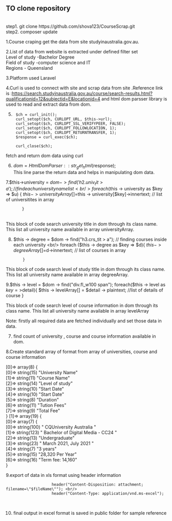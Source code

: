 <h2>TO clone repository</h3> <br/>
 step1. git clone https://github.com/shova123/CourseScrap.git<br/>
 step2. composer update<br/>



1.Course craping get the data from site studyinaustralia.gov.au.<br/>

2.List of data from website is extracted under defined filter set <br/>
    Level of study -Bachelor Degree <br/>
    Field of study -computer science and IT <br/>
    Regions - Queensland  <br/>

3.Platform used Laravel <br/>

4.Curl is used to connect with site and  scrap data from site .Reference link is :https://search.studyinaustralia.gov.au/course/search-results.html?qualificationid=12&subjectid=E&locationid=4 and html dom parsser library is used to read and extract data from dom.
<br/>

5.
        $ch = curl_init();
        curl_setopt($ch, CURLOPT_URL, $this->url);
        curl_setopt($ch, CURLOPT_SSL_VERIFYPEER, FALSE);
        curl_setopt($ch, CURLOPT_FOLLOWLOCATION, 1);
        curl_setopt($ch, CURLOPT_RETURNTRANSFER, 1);
        $response = curl_exec($ch);

        curl_close($ch);

fetch and return dom data using curl <br/>

6. $dom = HtmlDomParser::str_get_html($response);  <br/>
This line parse the return data and helps in manipulating dom data.<br/>

7.$this->university = $dom->find('h2.univ_tit > a');//find each university name list<br/>
           foreach($this -> university as $key =>  $u)
           {
               $this -> universityArray[] =$this -> university[$key]->innertext; // list of universitites in array
                
           } 
<br/>
This block of code search university title in dom through its class name. This list all university name available in array universityArray.<br/>

8. $this -> degree = $dom -> find("h3.crs_tit > a");  // finding courses inside each university <br/>
           foreach ($this -> degree as $key => $d){
               $this -> degreeArray[] =$d->innertext;    // list of courses in array <br/>
                
           }
This block of code search level of study title in dom through its class name. This list all university name available in array degreeArray. <br/>
           
 9.$this -> level = $dom -> find("div.fl_w100 span");
           foreach($this -> level as $key =>$detail){
                $this -> levelArray[] =  $detail -> plaintext; //list of  details of course 
            } <br/>

This block of code search level of course information in dom through its class name. This list all university name available in array levelArray <br/>
 
Note: firstly all required data are fetched individually and set those data in data. <br/>

7. find count of university , course and course information available in dom. <br/>

8.Create standard array of format from  array of universities, course and course information <br/>

[0]=>
  array(8) { <br/>
    [0]=>
    string(15) "University Name" <br/>
    [1]=>
    string(11) "Course Name" <br/>
    [2]=>
    string(14) "Level of study" <br/>
    [3]=>
    string(10) "Start Date" <br/>
    [4]=>
    string(10) "Start Date" <br/>
    [5]=>
    string(8) "Duration" <br/>
    [6]=>
    string(11) "Tution Fees" <br/>
    [7]=>
    string(9) "Total Fee" <br/>
  }
  [1]=>
  array(19) { <br/>
    [0]=>
    array(7) { <br/>
      [0]=>
      string(100) " CQUniversity Australia " <br/>
      [1]=>
      string(123) " Bachelor of Digital Media - CC24 " <br/>
      [2]=>
      string(13) "Undergraduate" <br/>
      [3]=> 
      string(23) " March 2021, July 2021 " <br/>
      [4]=>
      string(7) "3 years" <br/>
      [5]=>
      string(15) "28,320 Per Year" <br/>
      [6]=>
      string(16) "Term fee: 14,160" <br/>
    }

9.export of data in xls format using header information <br/>

                        header("Content-Disposition: attachment; filename=\"$fileName\""); <br/>
                        header("Content-Type: application/vnd.ms-excel");
 <br/>

10. final output  in excel format is saved in public folder for sample reference  
